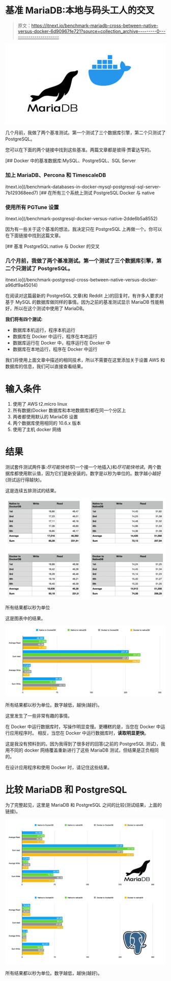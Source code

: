 # 基准 MariaDB:本地与码头工人的交叉

> 原文：<https://itnext.io/benchmark-mariadb-cross-between-native-versus-docker-6d90967fe721?source=collection_archive---------0----------------------->

![](img/c188ff951356e1bb3bc84a404b6ab725.png)

几个月前，我做了两个基准测试。第一个测试了三个数据库引擎，第二个只测试了 PostgreSQL。

您可以在下面的两个链接中找到这些基准。两篇文章都是彼得·贾霍达写的。

[](/benchmark-databases-in-docker-mysql-postgresql-sql-server-7b129368eed7) [## Docker 中的基准数据库:MySQL、PostgreSQL、SQL Server

### 加上 MariaDB、Percona 和 TimescaleDB

itnext.io](/benchmark-databases-in-docker-mysql-postgresql-sql-server-7b129368eed7) [](/benchmark-postgresql-docker-versus-native-2dde6b5a8552) [## 在所有三个系统上测试 PostgreSQL:Docker 与 native

### 使用所有 PGTune 设置

itnext.io](/benchmark-postgresql-docker-versus-native-2dde6b5a8552) 

因为有一些关于这个基准的想法，我决定只在 PostgreSQL 上再做一个。你可以在下面链接中找到这篇文章。

[](/benchmark-postgresql-cross-between-native-versus-docker-a96df9a45014) [## 基准 PostgreSQL:native 与 Docker 的交叉

### 几个月前，我做了两个基准测试。第一个测试了三个数据库引擎，第二个只测试了 PostgreSQL。

itnext.io](/benchmark-postgresql-cross-between-native-versus-docker-a96df9a45014) 

在阅读对这篇最新的 PostgreSQL 文章(和 Reddit 上)的回复时，有许多人要求对基于 MySQL 的数据库做同样的事情。因为之前的基准测试显示 MariaDB 性能稍好，所以在这个测试中使用了 MariaDB。

**我们将有四个测试:**

*   数据库本机运行，程序本机运行
*   数据库在 Docker 中运行，程序在本地运行
*   数据库运行在 Docker 中，程序运行在 Docker 中
*   数据库在本地运行，程序在 Docker 中运行

我们将使用上面文章中描述的相同技术，所以不需要在这里添加关于设置 AWS 和数据库的信息，我们可以直接查看结果。

# 输入条件

1.  使用了 AWS t2.micro linux
2.  所有数据(Docker 数据库和本地数据库)都在同一个分区上
3.  两者都使用默认的 MariaDB 设置
4.  两个数据库使用相同的 10.6.x 版本
5.  使用了主机 docker 网络

# 结果

测试套件测试两件事:*尽可能快地写*(一个接一个地插入)和*尽可能快地读*。两个数据库都使用默认值，因为它们是新安装的。数字是以秒为单位的。数字越小越好(测试运行得越快)。

这是连续五排测试的结果。

![](img/bb26aa221eb255505be9fc98f4d4c7da.png)

所有结果都以秒为单位

这是图表中的结果。

![](img/bb5ead6c294251664cc0a3441cbb7146.png)

所有结果都以秒为单位。数字越低，越快(越好)。

这里发生了一些非常有趣的事情。

在 Docker 中运行数据库时，写操作明显变慢。更糟糕的是，当您在 Docker 中运行应用程序时。
相反，当您在 Docker 中运行数据库时，**读取明显更快**。

这是我没有预料到的。因为我得到了很多好的回答(之前的 PostgreSQL 测试)，我用不同的 docker 网络覆盖重新进行了这些 MariaDB 测试，但结果是正负相同的。

在设计应用程序和使用 Docker 时，请记住这些结果。

# 比较 MariaDB 和 PostgreSQL

为了完整起见，这里是 MariaDB 和 PostgreSQL 之间的比较(测试结果，上面的链接)。

![](img/6dd51c546fab14896bc9f5c12a976c6e.png)

所有结果都以秒为单位。数字越低，越快(越好)。